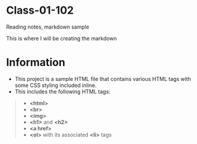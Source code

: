 # Class-01-102
Reading notes, markdown sample

This is where I will be creating the markdown

# Information

- This project is a sample HTML file that contains various HTML tags with some CSS styling included inline.
- This includes the following HTML tags:
>- **\<html>**
>- **\<br>**
>- **\<img>**
>- **\<h1>** and **\<h2>**
>- **\<a href>**
>- **\<ol>** with its associated **\<li>** tags
